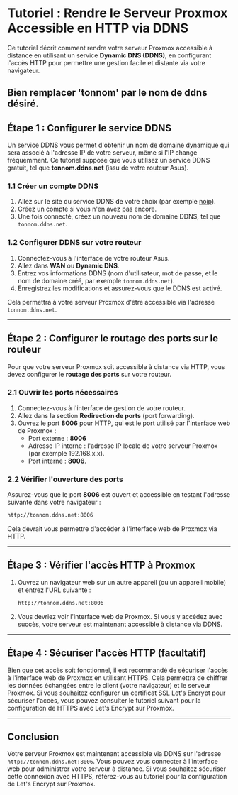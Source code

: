 # Tutoriel : Rendre le Serveur Proxmox Accessible en HTTP via DDNS

Ce tutoriel décrit comment rendre votre serveur Proxmox accessible à distance en utilisant un service **Dynamic DNS (DDNS)**, en configurant l'accès HTTP pour permettre une gestion facile et distante via votre navigateur.

Bien remplacer 'tonnom' par le nom de ddns désiré.
---

## Étape 1 : Configurer le service DDNS

Un service DDNS vous permet d'obtenir un nom de domaine dynamique qui sera associé à l'adresse IP de votre serveur, même si l'IP change fréquemment. Ce tutoriel suppose que vous utilisez un service DDNS gratuit, tel que **tonnom.ddns.net** (issu de votre routeur Asus).

### 1.1 Créer un compte DDNS

1. Allez sur le site du service DDNS de votre choix (par exemple [noip](https://www.noip.com/)).
2. Créez un compte si vous n'en avez pas encore.
3. Une fois connecté, créez un nouveau nom de domaine DDNS, tel que `tonnom.ddns.net`.

### 1.2 Configurer DDNS sur votre routeur

1. Connectez-vous à l'interface de votre routeur Asus.
2. Allez dans **WAN** ou **Dynamic DNS**.
3. Entrez vos informations DDNS (nom d'utilisateur, mot de passe, et le nom de domaine créé, par exemple `tonnom.ddns.net`).
4. Enregistrez les modifications et assurez-vous que le DDNS est activé.

Cela permettra à votre serveur Proxmox d'être accessible via l'adresse `tonnom.ddns.net`.

---

## Étape 2 : Configurer le routage des ports sur le routeur

Pour que votre serveur Proxmox soit accessible à distance via HTTP, vous devez configurer le **routage des ports** sur votre routeur.

### 2.1 Ouvrir les ports nécessaires

1. Connectez-vous à l'interface de gestion de votre routeur.
2. Allez dans la section **Redirection de ports** (port forwarding).
3. Ouvrez le port **8006** pour HTTP, qui est le port utilisé par l'interface web de Proxmox :
   - Port externe : **8006**
   - Adresse IP interne : l'adresse IP locale de votre serveur Proxmox (par exemple 192.168.x.x).
   - Port interne : **8006**.

### 2.2 Vérifier l'ouverture des ports

Assurez-vous que le port **8006** est ouvert et accessible en testant l'adresse suivante dans votre navigateur :

```bash
http://tonnom.ddns.net:8006
```

Cela devrait vous permettre d'accéder à l'interface web de Proxmox via HTTP.

---

## Étape 3 : Vérifier l'accès HTTP à Proxmox

1. Ouvrez un navigateur web sur un autre appareil (ou un appareil mobile) et entrez l'URL suivante :
   ```bash
   http://tonnom.ddns.net:8006
   ```

2. Vous devriez voir l'interface web de Proxmox. Si vous y accédez avec succès, votre serveur est maintenant accessible à distance via DDNS.

---

## Étape 4 : Sécuriser l'accès HTTP (facultatif)

Bien que cet accès soit fonctionnel, il est recommandé de sécuriser l'accès à l'interface web de Proxmox en utilisant HTTPS. Cela permettra de chiffrer les données échangées entre le client (votre navigateur) et le serveur Proxmox. Si vous souhaitez configurer un certificat SSL Let's Encrypt pour sécuriser l'accès, vous pouvez consulter le tutoriel suivant pour la configuration de HTTPS avec Let's Encrypt sur Proxmox.

---

## Conclusion

Votre serveur Proxmox est maintenant accessible via DDNS sur l'adresse `http://tonnom.ddns.net:8006`. Vous pouvez vous connecter à l'interface web pour administrer votre serveur à distance. Si vous souhaitez sécuriser cette connexion avec HTTPS, référez-vous au tutoriel pour la configuration de Let's Encrypt sur Proxmox.

